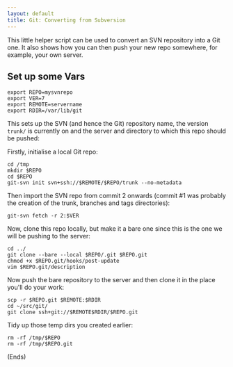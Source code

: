 ```yaml
---
layout: default
title: Git: Converting from Subversion
---
```


This little helper script can be used to convert an SVN repository into a Git
one. It also shows how you can then push your new repo somewhere, for example,
your own server.

## Set up some Vars

    export REPO=mysvnrepo
    export VER=7
    export REMOTE=servername
    export RDIR=/var/lib/git

This sets up the SVN (and hence the Git) repository name, the version `trunk/`
is currently on and the server and directory to which this repo should be
pushed:

Firstly, initialise a local Git repo:

    cd /tmp
    mkdir $REPO
    cd $REPO
    git-svn init svn+ssh://$REMOTE/$REPO/trunk --no-metadata

Then import the SVN repo from commit 2 onwards (commit #1 was probably the
creation of the trunk, branches and tags directories):

    git-svn fetch -r 2:$VER

Now, clone this repo locally, but make it a bare one since this is the one we
will be pushing to the server:

    cd ../
    git clone --bare --local $REPO/.git $REPO.git 
    chmod +x $REPO.git/hooks/post-update
    vim $REPO.git/description

Now push the bare repository to the server and then clone it in the place
you'll do your work:

    scp -r $REPO.git $REMOTE:$RDIR
    cd ~/src/git/
    git clone ssh+git://$REMOTE$RDIR/$REPO.git

Tidy up those temp dirs you created earlier:

    rm -rf /tmp/$REPO
    rm -rf /tmp/$REPO.git

(Ends)
